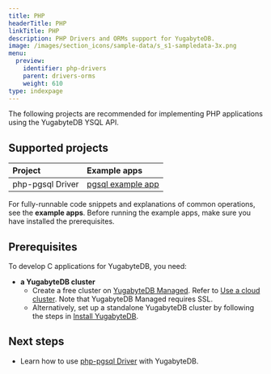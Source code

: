 ```yaml
---
title: PHP
headerTitle: PHP
linkTitle: PHP
description: PHP Drivers and ORMs support for YugabyteDB.
image: /images/section_icons/sample-data/s_s1-sampledata-3x.png
menu:
  preview:
    identifier: php-drivers
    parent: drivers-orms
    weight: 610
type: indexpage
---
```


The following projects are recommended for implementing PHP applications using the YugabyteDB YSQL API.

## Supported projects

| Project | Example apps |
| :------ | :----------- |
| php-pgsql Driver | [pgsql example app](ysql/) |

For fully-runnable code snippets and explanations of common operations, see the **example apps**. Before running the example apps, make sure you have installed the prerequisites.

## Prerequisites

To develop C applications for YugabyteDB, you need:

- **a YugabyteDB cluster**
  - Create a free cluster on [YugabyteDB Managed](https://www.yugabyte.com/cloud/). Refer to [Use a cloud cluster](../../quick-start-yugabytedb-managed/). Note that YugabyteDB Managed requires SSL.
  - Alternatively, set up a standalone YugabyteDB cluster by following the steps in [Install YugabyteDB](../../quick-start/).

## Next steps

- Learn how to use [php-pgsql Driver](ysql/) with YugabyteDB.
